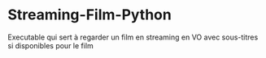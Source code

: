 # Streaming-Film-Python
Executable qui sert à regarder un film en streaming en VO avec sous-titres si disponibles pour le film
